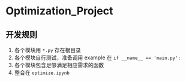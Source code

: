 # Optimization_Project

## 开发规则
1. 各个模块用 `*.py` 存在根目录
2. 各个模块自行测试，准备调用 example 在 `if __name__ == 'main.py':`
3. 各个模块包含足够满足相应需求的函数
4. 整合在 `optimize.ipynb`